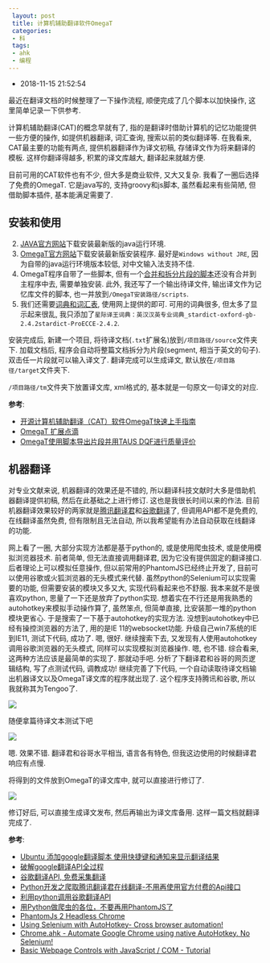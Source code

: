 ```yaml
---
 layout: post
 title: 计算机辅助翻译软件OmegaT
 categories:
 - 科
 tags:
 - ahk
 - 编程
---
```


- 2018-11-15 21:52:54

最近在翻译文档的时候整理了一下操作流程, 顺便完成了几个脚本以加快操作, 这里简单记录一下供参考.

计算机辅助翻译(CAT)的概念早就有了, 指的是翻译时借助计算机的记忆功能提供一些方便的操作, 如提供机器翻译, 词汇查询, 搜索以前的类似翻译等. 在我看来, CAT最主要的功能有两点, 提供机器翻译作为译文初稿, 存储译文作为将来翻译的模板. 这样你翻译得越多, 积累的译文库越大, 翻译起来就越方便.

目前可用的CAT软件也有不少, 但大多是商业软件, 又大又复杂. 我看了一圈后选择了免费的OmegaT. 它是java写的, 支持groovy和js脚本, 虽然看起来有些简陋, 但借助脚本插件, 基本能满足需要了.

## 安装和使用

2. [JAVA官方网站](https://www.java.com/zh_CN/)下载安装最新版的java运行环境.
1. [OmegaT官方网站](http://omegat.org/)下载安装最新版安装程序. 最好是`Windows without JRE`, 因为自带的java运行环境版本较低, 对中文输入法支持不佳.
3. OmegaT程序自带了一些脚本, 但有一个[合并和拆分片段的脚本](https://sourceforge.net/p/omegatscripts/wiki/Merge%20or%20Split%20Segments/)还没有合并到主程序中去, 需要单独安装. 此外, 我还写了一个输出待译文件, 输出译文作为记忆库文件的脚本, 也一并放到`/OmegaT安装路径/scripts`.
4. 我们还需要[词典和词汇表](https://github.com/forskamse/OmegaT-Files), 使用网上提供的即可. 可用的词典很多, 但太多了显示起来很乱, 我只添加了`星际译王词典：英汉汉英专业词典_stardict-oxford-gb-2.4.2stardict-ProECCE-2.4.2`.

安装完成后, 新建一个项目, 将待译文档(`.txt`扩展名)放到`/项目路径/source`文件夹下. 加载文档后, 程序会自动将整篇文档拆分为片段(segment, 相当于英文的句子). 双击任一片段就可以输入译文了. 翻译完成可以生成译文, 默认放在`/项目路径/target`文件夹下.

`/项目路径/tm`文件夹下放置译文库, xml格式的, 基本就是一句原文一句译文的对应.

__参考__:

- [开源计算机辅助翻译（CAT）软件OmegaT快速上手指南](https://blog.csdn.net/zbgjhy88/article/details/80666627/)
- [OmegaT 扩展点滴](https://blog.csdn.net/Iilovetopview/article/details/51763668/)
- [OmegaT使用脚本导出片段并用TAUS DQF进行质量评价](https://blog.xulihang.me/omegat-export-segments-text-using-groovy-script-and-evaluate-using-taus-dqf/)

## 机器翻译

对专业文献来说, 机器翻译的效果还是不错的, 所以翻译科技文献时大多是借助机器翻译提供初稿, 然后在此基础之上进行修订. 这也是我很长时间以来的作法. 目前机器翻译效果较好的两家就是[腾讯翻译君](https://fanyi.qq.com/)和[谷歌翻译](https://translate.google.cn/)了, 但调用API都不是免费的, 在线翻译虽然免费, 但有限制且无法自动, 所以我希望能有办法自动获取在线翻译的功能.

网上看了一圈, 大部分实现方法都是基于python的, 或是使用爬虫技术, 或是使用模拟浏览器技术. 前者简单, 但无法直接调用翻译君, 因为它没有提供固定的翻译接口. 后者理论上可以模拟任意操作, 但以前常用的PhantomJS已经终止开发了, 目前可以使用谷歌或火狐浏览器的无头模式来代替. 虽然python的Selenium可以实现需要的功能, 但需要安装的模块又多又大, 实现代码看起来也不舒服. 我本来就不是很喜欢python, 思量了一下还是放弃了python实现. 想着实在不行还是用我熟悉的autohotkey来模拟手动操作算了, 虽然笨点, 但简单直接, 比安装那一堆的python模块更省心. 于是搜索了一下基于autohotkey的实现方法. 没想到autohotkey中已经有操控浏览器的方法了, 用的是IE 11的websocket功能. 升级自己win7系统的IE到IE11, 测试下代码, 成功了. 嗯, 很好. 继续搜索下去, 又发现有人使用autohotkey调用谷歌浏览器的无头模式, 同样可以实现模拟浏览器操作. 嗯, 也不错. 综合看来, 这两种方法应该是最简单的实现了. 那就动手吧. 分析了下翻译君和谷哥的网页逻辑结构, 写了点测试代码, 调教成功! 继续完善了下代码, 一个自动读取待译文档输出机器译文以及OmegaT译文库的程序就出现了. 这个程序支持腾讯和谷歌, 所以我就称其为Tengoo了.

![](https://jerkwin.github.io/pic/2016/tengoo.png)

随便拿篇待译文本测试下吧

![](https://jerkwin.github.io/pic/2016/tengoo.gif)

嗯. 效果不错. 翻译君和谷哥水平相当, 语言各有特色, 但我这边使用的时候翻译君响应有点慢.

将得到的文件放到OmegaT的译文库中, 就可以直接进行修订了.

![](https://jerkwin.github.io/pic/2016/tengoo-omegat.png)

修订好后, 可以直接生成译文发布, 然后再输出为译文库备用. 这样一篇文档就翻译完成了.

__参考__:

- [Ubuntu 添加google翻译脚本 使用快捷键和通知来显示翻译结果](https://www.jianshu.com/p/27dedb903fe7)
- [破解google翻译API全过程](https://www.cnblogs.com/by-dream/p/6554340.html)
- [谷歌翻译API, 免费采集翻译](https://blog.csdn.net/life169/article/details/52153929)
- [Python开发之爬取腾讯翻译君在线翻译-不用再使用官方付费的Api接口](ttps://blog.csdn.net/qq_26914291/article/details/80274641)
- [利用python调用谷歌翻译API](https://www.jianshu.com/p/95cf6e73d6ee)
- [用Python做爬虫的各位，不要再用PhantomJS了](https://zhuanlan.zhihu.com/p/34293235)
- [PhantomJs 2 Headless Chrome](https://www.jianshu.com/p/74d364b14618)
- [Using Selenium with AutoHotkey- Cross browser automation!](https://autohotkey.com/boards/viewtopic.php?t=32323&start=20#p181299)
- [Chrome.ahk - Automate Google Chrome using native AutoHotkey. No Selenium!](https://autohotkey.com/boards/viewtopic.php?t=42890)
- [Basic Webpage Controls with JavaScript / COM - Tutorial](https://autohotkey.com/board/topic/47052-basic-webpage-controls-with-javascript-com-tutorial/)

